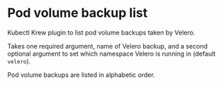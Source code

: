 # Pod volume backup list

Kubectl Krew plugin to list pod volume backups taken by Velero.

Takes one required argument, name of Velero backup, and a second optional argument to set which namespace Velero is running in (default `velero`).

Pod volume backups are listed in alphabetic order.
